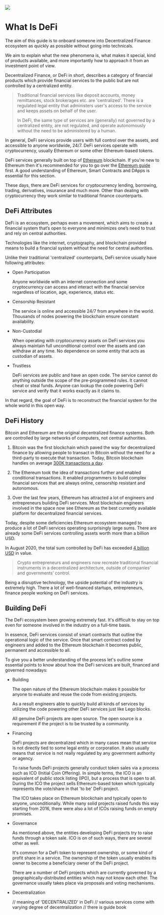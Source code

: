 ![](https://raw.githubusercontent.com/horizontalsystems/blockchain-crypto-guides/master/fundamentals/images/010-main-l.png)

# What Is DeFi

The aim of this guide is to onboard someone into Decentralized Finance ecosystem as quickly as possible without going into technicals.

We aim to explain what the new phenomena is, what makes it special, kind of products available, and more importantly how to approach it from an investment point of view.

Decentralized Finance, or DeFi in short, describes a category of financial products which provide financial services to the public but are not controlled by a centralized entity.

> Traditional financial services like deposit accounts, money remittances, stock brokerages etc. are 'centralized'. There is a regulated legal entity that administers user's access to the service and keeps assets on behalf of the user. 
>
> In DeFi, the same type of services are (generally) not governed by a centralized entity, are not regulated, and operate autonomously without the need to be administered by a human.

In general, DeFi services provide users with full control over the assets, and accessible to anyone worldwide, 24/7. DeFi services operate with cryptocurrency, usually Ethereum or some other Ethereum-based tokens.

DeFi services generally built on top of [Ethereum](/token_guides/ethereum.md) blockchain. If you're new to Ethereum then it's recommended for you to go over the [Ethereum guide](/token_guides/ethereum.md) first. A good understanding of Ethereum, Smart Contracts and DApps is essential for this section.

These days, there are DeFi services for cryptocurrency lending, borrowing, trading, derivatives, insurance and much more. Other than dealing with cryptocurrency they work similar to traditional finance counterparts.

## DeFi Attributes

DeFi is an ecosystem, perhaps even a movement, which aims to create a financial system that’s open to everyone and minimizes one’s need to trust and rely on central authorities.

Technologies like the internet, cryptography, and blockchain provided means to build a financial system without the need for central authorities.

Unlike their traditional 'centralized' counterparts, DeFi service usually have following attributes:

- Open Participation

    Anyone worldwide with an internet connection and some cryptocurrency can access and interact with the financial service regardless of location, age, experience, status etc. 
    
- Censorship Resistant

    The service is online and accessible 24/7 from anywhere in the world. Thousands of nodes powering the blockchain ensure constant availability.

- Non-Custodial

    When operating with cryptocurrency assets on DeFi services you always maintain full unconditional control over the assets and can withdraw at any time. No dependence on some entity that acts as custodian of assets.
    
- Trustless

    DeFi services are public and have an open code. The service cannot do anything outside the scope of the pre-programmed rules. It cannot cheat or steal funds. Anyone can lookup the code powering DeFi service and verify that it works exactly as it claims to.

In that regard, the goal of DeFi is to reconstruct the financial system for the whole world in this open way.
    
## DeFi History

Bitcoin and Ethereum are the original decentralized finance systems. Both are controlled by large networks of computers, not central authorities. 

1. Bitcoin was the first blockchain which paved the way for decentralized finance by allowing people to transact in Bitcoin without the need for a third-party to execute that transaction. Today, Bitcoin blockchain handles on average [300K transactions a day](https://bitinfocharts.com/comparison/bitcoin-transactions.html#1y).

2. The Ethereum took the idea of transactions further and enabled conditional transactions. It enabled programmers to build complex financial services that are always online, censorship resistant and autonomous. 

3. Over the last few years, Ethereum has attracted a lot of engineers and entrepreneurs building DeFi services. Most blockchain engineers involved in the space now see Ethereum as the best currently available platform for decentralized financial services.

Today, despite some deficiencies Ethereum ecosystem managed to produce a lot of DeFi services operating surprisingly large sums. There are already some DeFi services controlling assets worth more than a billion USD.

In August 2020, the total sum controlled by DeFi has exceeded [4 billion USD](https://defipulse.com) in value.

> Crypto entrepreneurs and engineers now recreate traditional financial instruments in a decentralized architecture, outside of companies’ and governments’ control.

Being a disruptive technology, the upside potential of the industry is extremely high. There a lot of well-financed startups, entrepreneurs, finance people working on DeFi services.

## Building DeFi

The DeFi ecosystem been growing extremely fast. It's difficult to stay on top even for someone involved in the industry on a full-time basis.
 
In essence, DeFi services consist of smart contracts that outline the operational logic of the service. Once that smart contract coded by engineers and added to the Ethereum blockchain it becomes public, permanent and accessible to all.

To give you a better understanding of the process let's outline some essential points to know about how the DeFi services are built, financed and governed nowadays:

- Building

    The open nature of the Ethereum blockchain makes it possible for anyone to evaluate and reuse the code from existing projects.
    
    As a result engineers able to quickly build all kinds of services by utilizing the code powering other DeFi services just like Lego blocks.
    
    All genuine DeFi projects are open source. The open source is a requirement if the project is to be trusted by a community.
    
- Financing

    DeFi projects are decentralized which in many cases mean that service is not directly tied to some legal entity or corporation. It also usually means that service is not really regulated by any government authority or agency.

    To raise funds DeFi projects generally conduct token sales via a process such as ICO (Initial Coin Offering). In simple terms, the ICO is an equivalent of public stock listing (IPO), but a process that is open to all. During the ICO the project sells Ethereum-based token which typically represents the vote/share in that 'to be' DeFi project. 
    
    The ICO takes place on Ethereum blockchain and typically open to anyone, unconditionally. While many solid projects raised funds this way starting from 2016, there were also a lot of ICOs raising funds on empty promises.

- Governance

    As mentioned above, the entities developing DeFi projects try to raise funds through a token sale. ICO is on of such ways, there are several other as well.
    
    It's common for a DeFi token to represent ownership, or some kind of profit share in a service. The ownership of the token usually enables its owner to become a beneficiary owner of the DeFi project.
    
    There are a number of DeFi projects which are currently governed by a geographically-distributed entities which may not know each other. The governance usually takes place via proposals and voting mechanisms.

- Decentralization

    // meaning of 'DECENTRALIZED' in DeFi 
    // various services come with varying degree of decentralization
    // there is guide book
